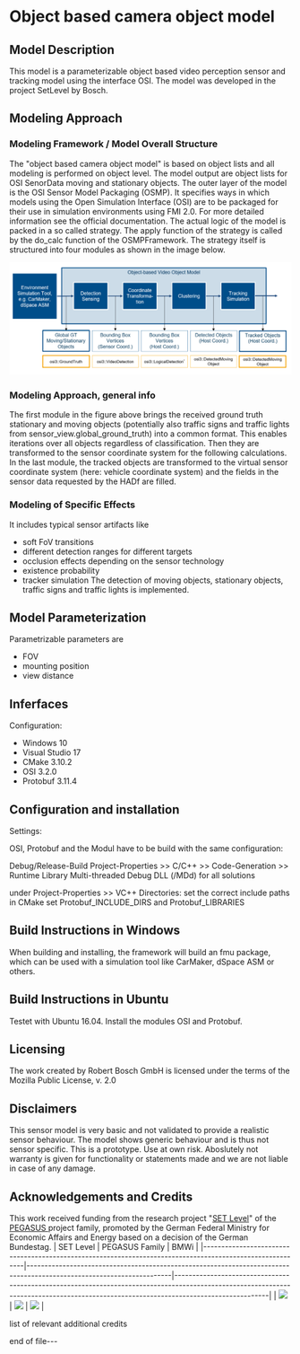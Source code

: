 # Object based camera object model 
## Model Description
This model is a parameterizable object based video perception sensor and tracking model using the interface OSI. The model was developed in the project SetLevel by Bosch. 

## Modeling Approach
### Modeling Framework / Model Overall Structure

The "object based camera object model" is based on object lists and all modeling is performed on object level.
The model output are object lists for OSI SenorData moving and stationary objects.
The outer layer of the model is the OSI Sensor Model Packaging (OSMP).
It specifies ways in which models  using the Open Simulation Interface (OSI) are to be packaged for their use in simulation environments using FMI 2.0.
For more detailed information see the official documentation.
The actual logic of the model is packed in a so called strategy.
The apply function of the strategy is called by the do_calc function of the OSMPFramework.
The strategy itself is structured into four modules as shown in the image below.

<img src="2020-11-25_08h21_52.png" width="800" />

### Modeling Approach, general info
The first module in the figure above brings the received ground truth stationary and moving objects (potentially also traffic signs and traffic lights from sensor_view.global_ground_truth) into a common format.
This enables iterations over all objects regardless of classification.
Then they are transformed to the sensor coordinate system for the following calculations.
In the last module, the tracked objects are transformed to the virtual sensor coordinate system (here: vehicle coordinate system) and the fields in the sensor data requested by the HADf are filled.

### Modeling of Specific Effects
It includes typical sensor artifacts like 
- soft FoV transitions
- different detection ranges for different targets
- occlusion effects depending on the sensor technology
- existence probability 
- tracker simulation 
The detection of moving objects, stationary objects, traffic signs and traffic lights is implemented. 

## Model Parameterization
Parametrizable parameters are 
- FOV
- mounting position 
- view distance 

## Inferfaces
Configuration:
- Windows 10
- Visual Studio 17
- CMake 3.10.2
- OSI 3.2.0
- Protobuf 3.11.4

## Configuration and installation
Settings:

OSI, Protobuf and the Modul have to be build with the same configuration:

Debug/Release-Build
Project-Properties >> C/C++ >> Code-Generation >> Runtime Library
Multi-threaded Debug DLL (/MDd) for all solutions


under Project-Properties >> VC++ Directories: set the correct include paths
in CMake set Protobuf_INCLUDE_DIRS and Protobuf_LIBRARIES



## Build Instructions in Windows 
When building and installing, the framework will build an fmu package, which can be used with a simulation tool like CarMaker, dSpace ASM or others.

## Build Instructions in Ubuntu 
Testet with Ubuntu 16.04. Install the modules OSI and Protobuf. 

## Licensing
The work created by Robert Bosch GmbH is licensed under the terms of the Mozilla Public License, v. 2.0


## Disclaimers
This sensor model is very basic and not validated to provide a realistic sensor behaviour. The model shows generic behaviour and is thus not sensor specific. This is a prototype. Use at own risk. Aboslutely not warranty is given for functionality or statements made and we are not liable in case of any damage.

## Acknowledgements and Credits
This work received funding from the research project 
"[SET Level](https://setlevel.de/)" of the [PEGASUS ](https://pegasus-family.de) project family, promoted by the German Federal Ministry for Economic Affairs and Energy based on a decision of the German Bundestag.
| SET Level                                                                                                | PEGASUS Family                                                                                                       | BMWi                                                                                                                                                                                 |
|----------------------------------------------------------------------------------------------------------|----------------------------------------------------------------------------------------------------------------------|--------------------------------------------------------------------------------------------------------------------------------------------------------------------------------------|
| <a href="https://setlevel.de"><img src="https://setlevel.de/assets/logo-setlevel.svg" width="100" /></a> | <a href="https://pegasus-family.de"><img src="https://setlevel.de/assets/logo-pegasus-family.svg" width="100" /></a> | <a href="https://www.bmwi.de/Redaktion/DE/Textsammlungen/Technologie/fahrzeug-und-systemtechnologien.html"><img src="https://setlevel.de/assets/logo-bmwi-en.svg" width="100" /></a> |

list of relevant additional credits

end of file---

